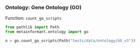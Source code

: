 ### Ontology: Gene Ontology (GO)

Function: `count_go_scripts`

```python
from pathlib import Path
from metainformant.ontology import go

n = go.count_go_scripts(Path("tests/data/ontology/GO_v3"))
```

